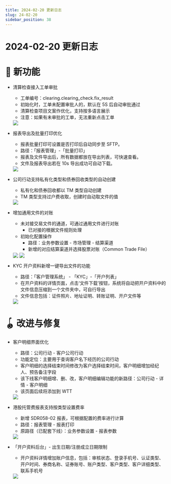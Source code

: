 ```yaml
---
title: 2024-02-20 更新日志
slug: 24-02-20
sidebar_position: 38
---
```



# 2024-02-20 更新日志

# 🎉 新功能

- 清算检查接入工单审批
    - 工单编号：clearing.clearing_check.fix_result
    - 初始化时，工单未配置审批人的，默认在 5S 后自动审批通过
    - 清算检查项目文案作优化，支持按多语言展示
    - 注意：如果有未审批的工单，无法重新点击工单
    <img src="/assets/P5tdbgzurobXgBxfuTWcdYg2nJe.png" src-width="3574" src-height="1770" align="center"/>

- 报表导出及批量打印优化
    - 报表批量打印可设置是否打印后自动同步至 SFTP。
    - 路径：「报表管理」-「批量打印」
    - 报表及文件导出后，所有数据都放在导出列表，可快速查看。
    - 文件及报表导出若在 10s 导出成功可自动下载。
    <img src="/assets/XREcbvLovonqflxnJgIcdT4Rn5b.png" src-width="3802" src-height="1810" align="center"/>

- 公司行动支持私有化类型和债券回收类型的自动创建
    - 私有化和债券回收都以 TM 类型自动创建
    - TM 类型支持过户费收取，创建时自动取文件的值
    <img src="/assets/UJQyboq0ZoL88WxxrkhcV3bIn7g.png" src-width="3574" src-height="1770"/>

- 增加通用文件的对账
    - 未对接交易文件的通道，可通过通用文件进行对账
        - 已对接的根据文件规则处理
    - 初始化配置操作
        - 路径：业务参数设置 - 市场管理 - 结算渠道
        - 新增的对应结算渠道并选择股票对账（Common Trade File）
    <img src="/assets/WHMibku8Io5cxlxlAxmclsHJn0f.png" src-width="3570" src-height="1780" align="center"/>
    <img src="/assets/KFy0bfvZuooDoHxvuX3ckg5Dn8c.png" src-width="3574" src-height="1770" align="center"/>

- KYC 开户资料新增一键导出文件的功能
    - 路径：「客户管理系统」 - 「KYC」-「开户列表」
    - 在开户资料的详情页面，点击‘文件下载’按钮，系统将自动把开户资料中的文件信息压缩到一个文件夹中，可自行导出
    - 文件信息包括：证件照片、地址证明、转账证明、开户文件等
    <img src="/assets/AV08b4xOko67uuxr38ncdZ51n3e.png" src-width="2520" src-height="1362" align="center"/>

# 🪀 改进与修复

- 客户明细界面优化
    - 路径：公司行动 - 客户公司行动
    - 功能定位：主要用于查询客户名下经历的公司行动
    - 客户明细的选择结束时间修改为客户选择结束时间，客户明细增加经纪人、预告备注字段
    - 该下线客户明细增、删、改，客户明细编辑功能的新路径：公司行动 - 详情 - 客户明细
    - 该页面后续将添加到 WTT
    <img src="/assets/CmBDb98DNoLNl0xFLrZcdiapnOg.png" src-width="3574" src-height="1770" align="center"/>

- 港股托管费报表支持按类型设置费率
    - 新增 SDR058-02 报表，可根据配置的费率进行计算
    - 路径：报表管理 - 报表打印
    - 原路径（已配套下线）：业务参数设置 - 报表参数
    <img src="/assets/BEAXb5XYFoCHVMx2Mw3cDeevn6L.png" src-width="3574" src-height="1770" align="center"/>

- 「开户资料后台」- 出生日期/注册成立日期限制
    - 开户资料详情增加账户信息，包括：审核状态、登录手机号、认证类型、开户时间、券商名称、证券账号、账户类型、客户类型、客户详细类型、联系手机号
    <img src="/assets/Be62bUVsQor7IwxmJYzc2UbpnOf.png" src-width="3286" src-height="804" align="center"/>

